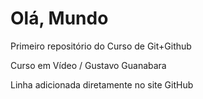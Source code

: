 # Olá, Mundo
 Primeiro repositório do Curso de Git+Github

 Curso em Vídeo / Gustavo Guanabara
 
 Linha adicionada diretamente no site GitHub
